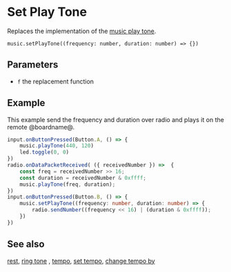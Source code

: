 # Set Play Tone

Replaces the implementation of the [music play tone](/reference/music/play-tone).

```sig
music.setPlayTone((frequency: number, duration: number) => {})
```

## Parameters

* `f` the replacement function

## Example

This example send the frequency and duration over radio and plays it on the remote @boardname@.

```typescript
input.onButtonPressed(Button.A, () => {
    music.playTone(440, 120)
    led.toggle(0, 0)
})
radio.onDataPacketReceived( ({ receivedNumber }) =>  {
    const freq = receivedNumber >> 16;
    const duration = receivedNumber & 0xffff;
    music.playTone(freq, duration);
})
input.onButtonPressed(Button.B, () => {
    music.setPlayTone((frequency: number, duration: number) => {
        radio.sendNumber((frequency << 16) | (duration & 0xffff));
    })    
})
```

## See also

[rest](/reference/music/rest), [ring tone](/reference/music/ring-tone) , [tempo](/reference/music/tempo), [set tempo](/reference/music/set-tempo), [change tempo by](/reference/music/change-tempo-by)